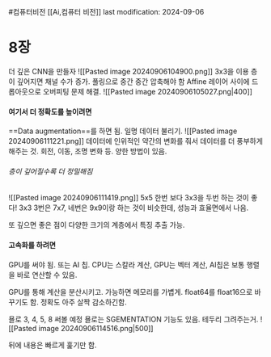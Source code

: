 #컴퓨터비전 
[[Ai,컴퓨터 비전]]
last modification: 2024-09-06

# 8장
더 깊은 CNN을 만들자
![[Pasted image 20240906104900.png]]
3x3을 이용
층이 깊어지면 채널 수가 증가.
풀링으로 중간 중간 압축해야 함
Affine 레이어 사이에 드롭아웃으로 오버피팅 문제 해결.
![[Pasted image 20240906105027.png|400]]

#### 여기서 더 정확도를 높이려면
==Data augmentation==를 하면 됨. 일명 데이터 불리기. 
![[Pasted image 20240906111221.png]]
데이터에 인위적인 약간의 변화를 줘서 데이터를 더 풍부하게 해주는 것.
회전, 이동, 조명 변화 등. 양한 방법이 있음.

###### 층이 깊어질수록 더 정밀해짐
![[Pasted image 20240906111419.png]]
5x5 한번 보다 3x3을 두번 하는 것이 좋다!
3x3 3번은 7x7, 네번은 9x9이랑 하는 것이 비슷한데, 성능과 효율면에서 나음.

또 깊으면 좋은 점이 다양한 크기의 계층에서 특징 추출 가능.

#### 고속화를 하려면
GPU를 써야 됨. 또는 AI 칩.
CPU는 스칼라 계산, GPU는 벡터 계산, AI칩은 보통 행렬을 바로 연산할 수 있음.

GPU를 통해 계산을 분산시키고.
가능하면 메모리를 가볍게. float64를 float16으로 바꾸기도 함. 정확도 아주 살짝 감소하긴함.

욜로 3, 4, 5, 8 써볼 예정
욜로는 SGEMENTATION 기능도 있음. 테두리 그려주는거.
![[Pasted image 20240906114516.png|500]]

뒤에 내용은 빠르게 훑기만 함.

